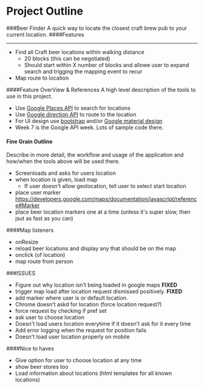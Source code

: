 Project Outline
===============
###Beer Finder
A quick way to locate the closest craft brew pub to your current location.
####Features
___ 
- Find all Craft beer locations within walking distance
  - 20 blocks (this can be negotiated)
  - Should start within X number of blocks and allowe user to expand search and
  trigging the mapping event to recur
- Map route to location

####Feature OverView & References
A high level description of the tools to use in this project.
- Use [Google Places API][1] to search for locations
- Use [Google direction API][2] to route to the location
- For UI design use [bootstrap][3] and/or [Google material design][4] 
- Week 7 is the Google API week.  Lots of sample code there.

#### Fine Grain Outline
Describe in more detail, the workflow and usage of the application and how/when
the tools above will be used there.
- Screenloads and asks for users location
- when location is given, load map
  - If user doesn't allow geolocation, tell user to select start location
- place user marker https://developers.google.com/maps/documentation/javascript/reference#Marker    
- place beer location markers one at a time (unless it's super slow, then jsut
as fast as you can)


####Map listeners
- onResize
 - reload beer locations and display any that should be on the map
- onclick (of location)
 -  map route from person

###ISSUES
- Figure out why location isn't being loaded in google maps **FIXED**
- trigger map load after location request dismissed positively.  **FIXED**
- add marker where user is or default location.
- Chrome doesn't askd for location (force location request?)
 - force request by checking if pref set
 - ask user to choose location
- Doesn't load users location everytime if it doesn't ask for it every time
 - Add error logging when the request for position fails
 - Doesn't load user location properly on mobile

####Nice to haves
- Give option for user to choose location at any time
- show beer stores too
- Load information about locations (html templates for all known locations)

[1]:https://developers.google.com/places/documentation/
[2]:https://developers.google.com/maps/documentation/directions/
[3]:http://getbootstrap.com/customize/
[4]:http://www.google.com/design/spec/material-design/introduction.html#